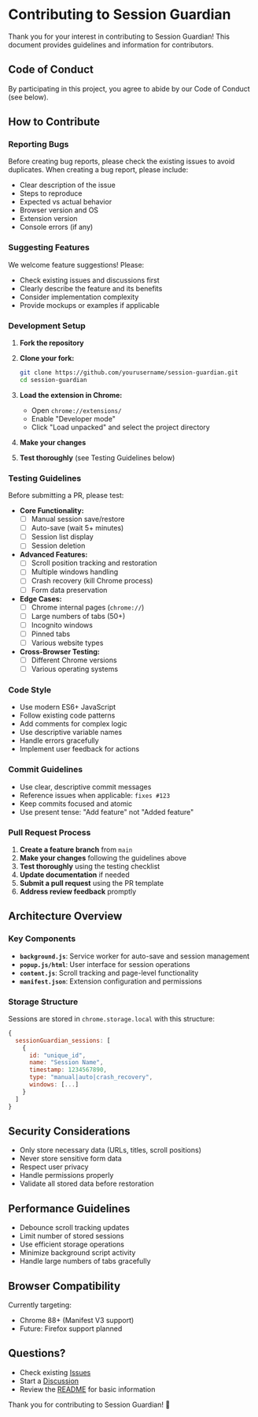 # Contributing to Session Guardian

Thank you for your interest in contributing to Session Guardian! This document provides guidelines and information for contributors.

## Code of Conduct

By participating in this project, you agree to abide by our Code of Conduct (see below).

## How to Contribute

### Reporting Bugs

Before creating bug reports, please check the existing issues to avoid duplicates. When creating a bug report, please include:

- Clear description of the issue
- Steps to reproduce
- Expected vs actual behavior
- Browser version and OS
- Extension version
- Console errors (if any)

### Suggesting Features

We welcome feature suggestions! Please:

- Check existing issues and discussions first
- Clearly describe the feature and its benefits
- Consider implementation complexity
- Provide mockups or examples if applicable

### Development Setup

1. **Fork the repository**
2. **Clone your fork:**
   ```bash
   git clone https://github.com/yourusername/session-guardian.git
   cd session-guardian
   ```

3. **Load the extension in Chrome:**
   - Open `chrome://extensions/`
   - Enable "Developer mode"
   - Click "Load unpacked" and select the project directory

4. **Make your changes**
5. **Test thoroughly** (see Testing Guidelines below)

### Testing Guidelines

Before submitting a PR, please test:

- **Core Functionality:**
  - [ ] Manual session save/restore
  - [ ] Auto-save (wait 5+ minutes)
  - [ ] Session list display
  - [ ] Session deletion

- **Advanced Features:**
  - [ ] Scroll position tracking and restoration
  - [ ] Multiple windows handling
  - [ ] Crash recovery (kill Chrome process)
  - [ ] Form data preservation

- **Edge Cases:**
  - [ ] Chrome internal pages (`chrome://`)
  - [ ] Large numbers of tabs (50+)
  - [ ] Incognito windows
  - [ ] Pinned tabs
  - [ ] Various website types

- **Cross-Browser Testing:**
  - [ ] Different Chrome versions
  - [ ] Various operating systems

### Code Style

- Use modern ES6+ JavaScript
- Follow existing code patterns
- Add comments for complex logic
- Use descriptive variable names
- Handle errors gracefully
- Implement user feedback for actions

### Commit Guidelines

- Use clear, descriptive commit messages
- Reference issues when applicable: `fixes #123`
- Keep commits focused and atomic
- Use present tense: "Add feature" not "Added feature"

### Pull Request Process

1. **Create a feature branch** from `main`
2. **Make your changes** following the guidelines above
3. **Test thoroughly** using the testing checklist
4. **Update documentation** if needed
5. **Submit a pull request** using the PR template
6. **Address review feedback** promptly

## Architecture Overview

### Key Components

- **`background.js`**: Service worker for auto-save and session management
- **`popup.js/html`**: User interface for session operations
- **`content.js`**: Scroll tracking and page-level functionality
- **`manifest.json`**: Extension configuration and permissions

### Storage Structure

Sessions are stored in `chrome.storage.local` with this structure:
```javascript
{
  sessionGuardian_sessions: [
    {
      id: "unique_id",
      name: "Session Name", 
      timestamp: 1234567890,
      type: "manual|auto|crash_recovery",
      windows: [...]
    }
  ]
}
```

## Security Considerations

- Only store necessary data (URLs, titles, scroll positions)
- Never store sensitive form data
- Respect user privacy
- Handle permissions properly
- Validate all stored data before restoration

## Performance Guidelines

- Debounce scroll tracking updates
- Limit number of stored sessions
- Use efficient storage operations
- Minimize background script activity
- Handle large numbers of tabs gracefully

## Browser Compatibility

Currently targeting:
- Chrome 88+ (Manifest V3 support)
- Future: Firefox support planned

## Questions?

- Check existing [Issues](https://github.com/rheedwahn/session-guardian/issues)
- Start a [Discussion](https://github.com/rheedwahn/session-guardian/discussions)
- Review the [README](README.md) for basic information

Thank you for contributing to Session Guardian! 🎉
